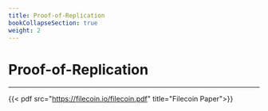 ```yaml
---
title: Proof-of-Replication
bookCollapseSection: true
weight: 2
---
```


# Proof-of-Replication
---

{{< pdf src="https://filecoin.io/filecoin.pdf" title="Filecoin Paper">}}